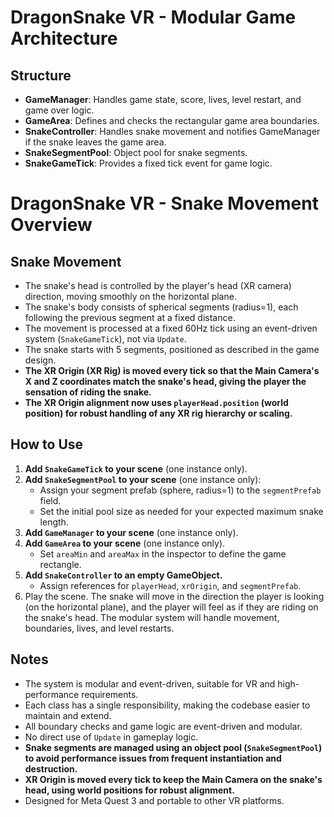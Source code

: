 # DragonSnake VR - Modular Game Architecture

## Structure

- **GameManager**: Handles game state, score, lives, level restart, and game over logic.
- **GameArea**: Defines and checks the rectangular game area boundaries.
- **SnakeController**: Handles snake movement and notifies GameManager if the snake leaves the game area.
- **SnakeSegmentPool**: Object pool for snake segments.
- **SnakeGameTick**: Provides a fixed tick event for game logic.

# DragonSnake VR - Snake Movement Overview

## Snake Movement

- The snake's head is controlled by the player's head (XR camera) direction, moving smoothly on the horizontal plane.
- The snake's body consists of spherical segments (radius=1), each following the previous segment at a fixed distance.
- The movement is processed at a fixed 60Hz tick using an event-driven system (`SnakeGameTick`), not via `Update`.
- The snake starts with 5 segments, positioned as described in the game design.
- **The XR Origin (XR Rig) is moved every tick so that the Main Camera's X and Z coordinates match the snake's head, giving the player the sensation of riding the snake.**
- **The XR Origin alignment now uses `playerHead.position` (world position) for robust handling of any XR rig hierarchy or scaling.**

## How to Use

1. **Add `SnakeGameTick` to your scene** (one instance only).
2. **Add `SnakeSegmentPool` to your scene** (one instance only):
    - Assign your segment prefab (sphere, radius=1) to the `segmentPrefab` field.
    - Set the initial pool size as needed for your expected maximum snake length.
3. **Add `GameManager` to your scene** (one instance only).
4. **Add `GameArea` to your scene** (one instance only).
    - Set `areaMin` and `areaMax` in the inspector to define the game rectangle.
5. **Add `SnakeController` to an empty GameObject.**
    - Assign references for `playerHead`, `xrOrigin`, and `segmentPrefab`.
6. Play the scene. The snake will move in the direction the player is looking (on the horizontal plane), and the player will feel as if they are riding on the snake's head. The modular system will handle movement, boundaries, lives, and level restarts.

## Notes

- The system is modular and event-driven, suitable for VR and high-performance requirements.
- Each class has a single responsibility, making the codebase easier to maintain and extend.
- All boundary checks and game logic are event-driven and modular.
- No direct use of `Update` in gameplay logic.
- **Snake segments are managed using an object pool (`SnakeSegmentPool`) to avoid performance issues from frequent instantiation and destruction.**
- **XR Origin is moved every tick to keep the Main Camera on the snake's head, using world positions for robust alignment.**
- Designed for Meta Quest 3 and portable to other VR platforms.